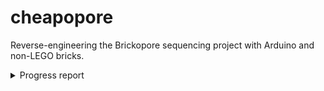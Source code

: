 # cheapopore
Reverse-engineering the Brickopore sequencing project with Arduino and non-LEGO bricks.

<details>

<summary>Progress report</summary>

| date       | did      |
| ---------- | ------------- |
| 2024-11-22 | ordered parts off Amazon; cheapest servo I cound find, cheapest color detector I could find, and the cheapest arduino nano knock-off I could find. The goal is to see how low the budget can be. Parts arrived over the span of one week. |
| 2024-11-29 | soldered microcontroller |
| 2024-11-29 | simple servo tutorial from [project hub](https://projecthub.arduino.cc/arduino_uno_guy/the-beginners-guide-to-micro-servos-ae2a30). Implemented in [simple_servo.ino](./tests/simple_servo/simple_servo.ino). |
| 2024-11-29 | button servo tutorial from [arduinogetstarted](https://arduinogetstarted.com/tutorials/arduino-button-servo-motor). Implemented in [button_servo.ino](./tests/button_servo/button_servo.ino). |
| 2024-11-29 | adafruit TCS34725 tutorial from [makersguides](https://www.makerguides.com/tcs34725-rgb-color-sensor-with-arduino/). Implemented in [color_sensor.ino](./tests/color_sensor/color_sensor.ino). |
| 2024-11-30 | Combined [color_sensor.ino](./tests/color_sensor/color_sensor.ino) and [simple_server.py](./tests/simple_server.py) into the simplest possible input reader! |
| 2025-05 | went to local board game store and McGyver'ed a board. |
| 2025-06 | frantically trying to make a workable sequencer, so much that I forgot I wanted to document it. |
| 2025-06-25 | getting servo motor connected to gears is proving harder than I thought. Lots of hot glue are helping. I need to find a better solution for next time. |
| 2025-06-30 | experimenting with servo speed/time. Looks like I can catch single blocks. Might have to manually re-set gears. |
| 2025-07-01 | now reading one last time before reversing sled; this means that I can now read 10 blocks. |
| 2025-07-02 | using playwright to generate PDFs. |

</details>